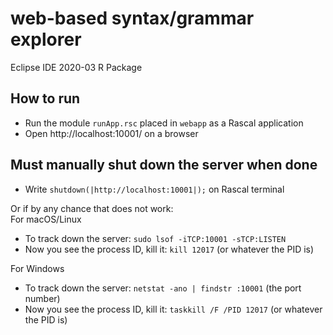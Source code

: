 # web-based syntax/grammar explorer

Eclipse IDE 2020-03 R Package

## How to run
- Run the module `runApp.rsc` placed in `webapp` as a Rascal application
- Open http://localhost:10001/ on a browser

## Must manually shut down the server when done
- Write `shutdown(|http://localhost:10001|);` on Rascal terminal  
  
Or if by any chance that does not work:  
For macOS/Linux
- To track down the server: `sudo lsof -iTCP:10001 -sTCP:LISTEN`
- Now you see the process ID, kill it: `kill 12017` (or whatever the PID is)  

For Windows
- To track down the server: `netstat -ano | findstr :10001` (the port number)
- Now you see the process ID, kill it: `taskkill /F /PID 12017` (or whatever the PID is)
